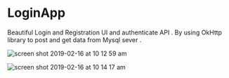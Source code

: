 # LoginApp
Beautiful Login and Registration UI and authenticate API .
By using OkHttp library to post and get data from Mysql sever .




![screen shot 2019-02-16 at 10 12 59 am](https://user-images.githubusercontent.com/46981006/52893085-bb323100-31d3-11e9-8b8f-ded55bca0df2.png)

![screen shot 2019-02-16 at 10 14 17 am](https://user-images.githubusercontent.com/46981006/52893086-bb323100-31d3-11e9-879b-10ad1aae9350.png)



